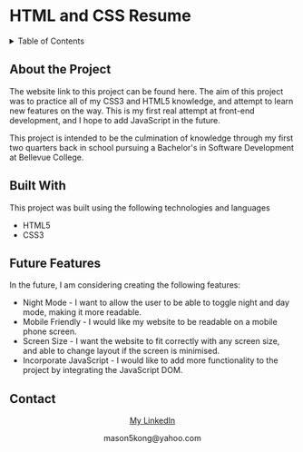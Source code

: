 <h1>HTML and CSS Resume</h1>
<details>
  <summary>Table of Contents</summary>
  <ol>
    <li><a href="#about">About the Project</a></li>
    <li><a href="#builtWith">Built With</a></li>
    <li><a href="futureFeatures">Future Features</a></li>
    <li><a href="contact">Contact</a></li>
  </ol>
</details>

<h2 id="about">About the Project</h2>
<p> The website link to this project can be found here. The aim of this project was to practice all of my CSS3 and HTML5 knowledge, and attempt to learn new features on the way. This is my first real attempt at front-end development, and I hope to add JavaScript in the future.</p>
<p>This project is intended to be the culmination of knowledge through my first two quarters back in school pursuing a Bachelor's in Software Development at Bellevue College.</p>

<h2 id="builtWith">Built With</h2>
<p>This project was built using the following technologies and languages</p>
<ul>
  <li>HTML5</li>
  <li>CSS3</li>
</ul>

<h2 id="futureFeatures">Future Features</h2>
<p>In the future, I am considering creating the following features:</p>
<ul>
  <li>Night Mode - I want to allow the user to be able to toggle night and day mode, making it more readable.</li>
  <li>Mobile Friendly - I would like my website to be readable on a mobile phone screen.</li>
  <li>Screen Size - I want the website to fit correctly with any screen size, and able to change layout if the screen is minimised.</li>
  <li>Incorporate JavaScript - I would like to add more functionality to the project by integrating the JavaScript DOM.</li>
</ul>

<h2 id="contact">Contact</h2>
<p align="center"><a href="https://www.linkedin.com/in/mvsonkong/">My LinkedIn</a></p>
<p align="center">mason5kong@yahoo.com</p>
